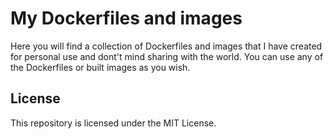 # My Dockerfiles and images

Here you will find a collection of Dockerfiles and images that I have created for personal use and dont't mind sharing with the world.
You can use any of the Dockerfiles or built images as you wish.

## License

This repository is licensed under the MIT License.
